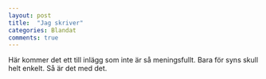 ```yaml
---
layout: post
title:  "Jag skriver"
categories: Blandat
comments: true
---
```


Här kommer det ett till inlägg som inte är så meningsfullt. Bara för syns skull helt enkelt. Så är det med det.